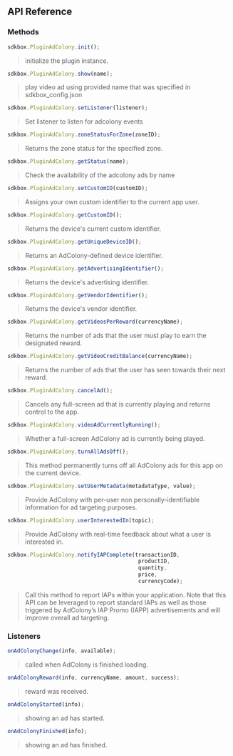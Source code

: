 ## API Reference

### Methods
```javascript
sdkbox.PluginAdColony.init();
```
> initialize the plugin instance.

```javascript
sdkbox.PluginAdColony.show(name);
```
> play video ad using provided name that was specified in sdkbox_config.json

```javascript
sdkbox.PluginAdColony.setListener(listener);
```
> Set listener to listen for adcolony events

```javascript
sdkbox.PluginAdColony.zoneStatusForZone(zoneID);
```
> Returns the zone status for the specified zone.

```javascript
sdkbox.PluginAdColony.getStatus(name);
```
> Check the availability of the adcolony ads by name

```javascript
sdkbox.PluginAdColony.setCustomID(customID);
```
> Assigns your own custom identifier to the current app user.

```javascript
sdkbox.PluginAdColony.getCustomID();
```
> Returns the device's current custom identifier.

```javascript
sdkbox.PluginAdColony.getUniqueDeviceID();
```
> Returns an AdColony-defined device identifier.

```javascript
sdkbox.PluginAdColony.getAdvertisingIdentifier();
```
> Returns the device's advertising identifier.

```javascript
sdkbox.PluginAdColony.getVendorIdentifier();
```
> Returns the device's vendor identifier.

```javascript
sdkbox.PluginAdColony.getVideosPerReward(currencyName);
```
> Returns the number of ads that the user must play to earn the designated reward.

```javascript
sdkbox.PluginAdColony.getVideoCreditBalance(currencyName);
```
> Returns the number of ads that the user has seen towards their next reward.

```javascript
sdkbox.PluginAdColony.cancelAd();
```
> Cancels any full-screen ad that is currently playing and returns control to the app.

```javascript
sdkbox.PluginAdColony.videoAdCurrentlyRunning();
```
> Whether a full-screen AdColony ad is currently being played.

```javascript
sdkbox.PluginAdColony.turnAllAdsOff();
```
> This method permanently turns off all AdColony ads for this app on the current device.

```javascript
sdkbox.PluginAdColony.setUserMetadata(metadataType, value);
```
> Provide AdColony with per-user non personally-identifiable information for ad targeting purposes.

```javascript
sdkbox.PluginAdColony.userInterestedIn(topic);
```
> Provide AdColony with real-time feedback about what a user is interested in.

```javascript
sdkbox.PluginAdColony.notifyIAPComplete(transactionID,
                                         productID,
                                         quantity,
                                         price,
                                         currencyCode);
```
> Call this method to report IAPs within your application. Note that this API can be leveraged to report standard IAPs
as well as those triggered by AdColony’s IAP Promo (IAPP) advertisements and will improve overall ad targeting.


### Listeners
```javascript
onAdColonyChange(info, available);
```
> called when AdColony is finished loading.

```javascript
onAdColonyReward(info, currencyName, amount, success);
```
> reward was received.

```javascript
onAdColonyStarted(info);
```
> showing an ad has started.

```javascript
onAdColonyFinished(info);
```
> showing an ad has finished.


